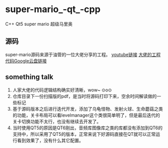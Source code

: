 # super-mario_-qt_-cpp
C++ Qt5 super mario 超级马里奥

## 源码
super-mario源码来源于油管的一位大佬分享的工程。
[youtube链接](https://www.youtube.com/watch?v=rtzKUl8WKSw)
[大佬的工程代码Google云盘链接](https://drive.google.com/drive/folders/1dYILJuz18WoiCmlaYr7mSfypFgXbvfS5)

## something talk
1. 人家大佬的代码逻辑结构确实好清晰，wow~ ⊙o⊙
2. 仓库目录下一份扫描版的pdf，是当时将源码打印下来，空余时间解读做的一些标记
3. 基于源码版本之后进行迭代开发，添加了乌龟怪物、发射火球、生命蘑菇之类的功能，关卡布局可以看levelmanager这个类很简单明了，但是最后迭代的关卡切换功能不太行，也没有继续去开发了。
4. 当时使用QT5的原因是QT6刚出，音频库图像库之类的库都没有添加到QT6的支持中，所以采用了QT5的版本，正常来说下好源码直接在QT就可以正常运行看到效果了，没有什么其它配置。
